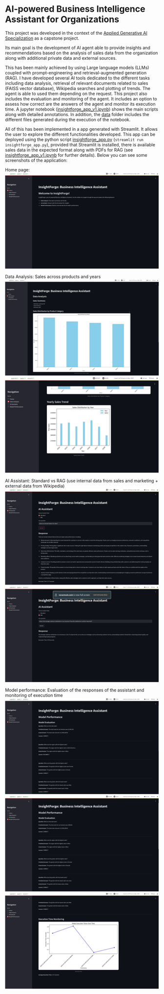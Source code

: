 # AI-powered Business Intelligence Assistant for Organizations

This project was developed in the context of the [Applied Generative AI Specialization](https://bootcamp-sl.discover.online.purdue.edu/applied-artificial-intelligence-course#what-topics-are-covered-in-the-purdue-simplilearn-applied-generative-ai-course) as a capstone project.

Its main goal is the development of AI agent able to provide insights and recommendations based on the analysis of sales data from the organization along with additional private data and external sources.

This has been mainly achieved by using Large language models (LLMs) coupled with prompt-engineering and retrieval-augmented generation (RAG). I have developed several AI tools dedicated to the different tasks including data analysis, retrieval of relevant documents related to sales (FAISS vector database), Wikipedia searches and plotting of trends. The agent is able to used them depending on the request. This project also includes the evaluation and monitoring of the agent. It includes an option to assess how correct are the answers of the agent and monitor its execution time. A jupyter notebook ([insightforge_app_v1.ipynb](./scripts/insightforge_app_v1.ipynb)) shows the main scripts along with detailed annotations. In addition, the [data](./data/) folder includes the different files generated during the execution of the notebook.

All of this has been implemented in a app generated with Streamlit. It allows the user to explore the different functionalities developed. This app can be deployed using the python script [insightforge_app.py](./scripts/insightforge_app.py) (`streamlit run insightforge_app.py`), provided that Streamlit is installed, there is available sales data in the expected format along with PDFs for RAG (see [insightforge_app_v1.ipynb](./scripts/insightforge_app_v1.ipynb) for further details). Below you can see some screenshots of the application:

Home page:
![](data/screenshots/screenshot_0.png)

Data Analysis: Sales across products and years
![](data/screenshots/screenshot_1.png)
![](data/screenshots/screenshot_2.png)

AI Assistant: Standard vs RAG (use internal data from sales and marketing + external data from Wikipedia)
![](data/screenshots/screenshot_3.png)
![](data/screenshots/screenshot_4.png)

Model performance: Evaluation of the responses of the assistant and monitoring of execution time
![](data/screenshots/screenshot_5.png)
![](data/screenshots/screenshot_6.png)
![](data/screenshots/screenshot_7.png)
